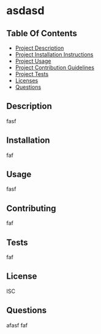 # asdasd

## Table Of Contents

- [Project Description](#Description)
- [Project Installation Instructions](#Installation)
- [Project Usage](#Usage)
- [Project Contribution Guidelines](#Contributing)
- [Project Tests](#Tests)
- [Licenses](#License)
- [Questions](#Questions)

## Description

fasf

## Installation

faf

## Usage

fasf

## Contributing

faf

## Tests

faf

## License

ISC

## Questions

afasf
faf
